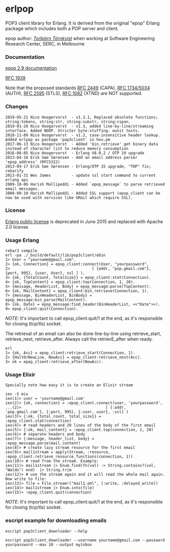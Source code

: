 erlpop
============

POP3 client library for Erlang. It is derived from the original "epop" Erlang package which includes both a POP server and client.

epop author: [*Torbjörn Törnkvist*](https://web.archive.org/web/19990202132504/http://www.serc.rmit.edu.au/~tobbe) when working at Software Engineering Research Center, SERC, in Melbourne

### Documentation ###

[epop 2.9 documentation](https://nico-amsterdam.github.io/erlpop/epop_client.html)

[RFC 1939](https://tools.ietf.org/html/rfc1939)

Note that the proposed standards [RFC 2449](https://tools.ietf.org/html/rfc2449) (CAPA), [RFC 1734/5034](https://tools.ietf.org/html/rfc1734) (AUTH), [RFC 2595](https://tools.ietf.org/html/rfc2595) (STLS), [RFC 1082](https://tools.ietf.org/html/rfc1082) (XTND) are NOT supported.

### Changes ###
    2019-05-21 Nico Hoogervorst  - v1.3.1, Replaced obsolete functions; string:tokens, string:str, string:substr, string:cspan.    
    2019-01-26 Nico Hoogervorst  - v1.3, added line-by-line/streaming interface. Added NOOP. Stricter byte-stuffing. eunit tests.
    2018-11-09 Nico Hoogervorst  - v1.2, case-insensitive header lookup. Added erlpop as package 'pop3client' in hex.pm
    2017-06-13 Nico Hoogervorst  - Added 'bin_retrieve' get binary data instead of character list to reduce memory consumption
    2016-08-05 Nico Hoogervorst  - Erlang V8.0.2 / OTP 19 upgrade
    2013-04-18 Erik Søe Sørensen - Add an email address parser 'epop_address' (RFC5322)
    2013-04-17 Erik Søe Sørensen - Erlang/OTP 15 upgrade, "TOP" fix; rebarify
    2013-01-31 Wes James         - update ssl start command to current erlang api 
    2009-10-06 Harish Mallipeddi - Added `epop_message` to parse retrieved email messages.
    2008-09-10 Harish Mallipeddi - Added SSL support (epop_client can be now be used with services like GMail which require SSL).

### License ###

[Erlang public license](https://en.wikipedia.org/wiki/Erlang_Public_License) is deprecated in June 2015 and replaced with Apache 2.0 license


### Usage Erlang ###

    rebar3 compile
    erl -pa ./_build/default/lib/pop3client/ebin
    1> User = "yourname@gmail.com".
    2> {ok, Connection} = epop_client:connect(User, "yourpassword",
    2>                                    [ {addr, "pop.gmail.com"}, {port, 995}, {user, User}, ssl ] ).
    3> {ok, {TotalCount, TotalSize}} = epop_client:stat(Connection).
    4> {ok, TopContent} = epop_client:top(Connection, 1, 20).
    5> {message, HeaderList, Body} = epop_message:parse(TopContent).
    6> {ok, MailContent} = epop_client:bin_retrieve(Connection, 1).
    7> {message, BinHeaderList, BinBody} = epop_message:bin_parse(MailContent).
    8> {ok, Date} = epop_message:find_header(BinHeaderList, <<"Date">>). 
    9> epop_client:quit(Connection).

  *NOTE*: It's important to call epop_client:quit/1 at the end, as it's responsible for closing (tcp/tls) socket.
  
  The retrieval of an email can also be done line-by-line using retrieve_start, retrieve_next, retrieve_after. 
  Always call the retrievE_after when ready. 
  
    erl
    1> {ok, Acc} = epop_client:retrieve_start(Connection, 1).
    2> {HaltOrNewLine, NewAcc} = epop_client:retrieve_next(Acc).
    3> ok = epop_client:retrieve_after(NewAcc).
     

### Usage Elixir ###

    Specially note how easy it is to create an Elixir stream

    iex -S mix
    iex(1)> user = 'yourname@gmail.com'
    iex(2)> {ok, connection} = :epop_client.connect(user, 'yourpassword', 
    ...(2)>                                     [ {:addr, 'pop.gmail.com'}, {:port, 995}, {:user, user}, :ssl] )
    iex(3)> {:ok, {total_count, total_size}} = :epop_client.stat(connection)
    iex(4)> # read headers and 20 lines of the body of the first email
    iex(5)> {:ok, mail_content} = :epop_client.top(connection, 1, 20)
    iex(6)> # separate headers and body
    iex(7)> {:message, header_list, body} = :epop_message.parse(mail_content)
    iex(8)> # create lazy stream resource for the first email
    iex(9)> mail1stream = apply(Stream, :resource, :epop_client.retrieve_resource_functions(connection, 1))
    iex(10)> # read from the stream. Example:
    iex(11)> mail1stream |> Enum.find(fn(val) -> String.contains?(val, "Waldo") end)  |> String.trim
    iex(12)> # use the stream again and it will read the whole mail again. Now write to file:
    iex(13)> file = File.stream!("mail1.eml", [:write, :delayed_write])
    iex(14)> mail1stream |> Enum.into(file)
    iex(15)> :epop_client.quit(connection)

  *NOTE*: It's important to call epop_client:quit/1 at the end, as it's responsible for closing (tcp/tls) socket.
  
### escript example for downloading emails ###

    escript pop3client_downloader --help
    
    escript pop3client_downloader --username yourname@gmail.com --password yourpassword --max 10 --output myinbox
    
    

